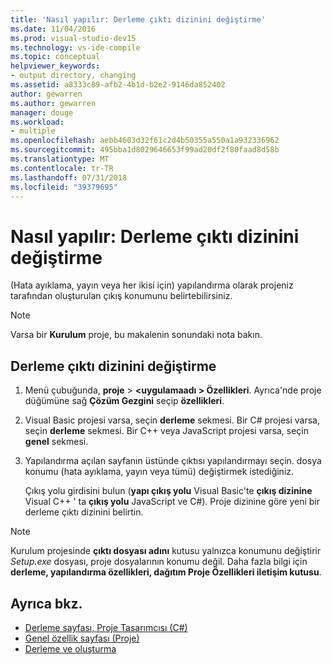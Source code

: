 ```yaml
---
title: 'Nasıl yapılır: Derleme çıktı dizinini değiştirme'
ms.date: 11/04/2016
ms.prod: visual-studio-dev15
ms.technology: vs-ide-compile
ms.topic: conceptual
helpviewer_keywords:
- output directory, changing
ms.assetid: a8333c89-afb2-4b1d-b2e2-9146da852402
author: gewarren
ms.author: gewarren
manager: douge
ms.workload:
- multiple
ms.openlocfilehash: aebb4603d32f61c2d4b50355a550a1a932336962
ms.sourcegitcommit: 495bba1d8029646653f99ad20df2f80faad8d58b
ms.translationtype: MT
ms.contentlocale: tr-TR
ms.lasthandoff: 07/31/2018
ms.locfileid: "39379695"
---
```

# <a name="how-to-change-the-build-output-directory"></a>Nasıl yapılır: Derleme çıktı dizinini değiştirme

(Hata ayıklama, yayın veya her ikisi için) yapılandırma olarak projeniz tarafından oluşturulan çıkış konumunu belirtebilirsiniz.

> [!NOTE]
> Varsa bir **Kurulum** proje, bu makalenin sonundaki nota bakın.

## <a name="change-the-build-output-directory"></a>Derleme çıktı dizinini değiştirme

1.  Menü çubuğunda, **proje** > **\<uygulamaadı > Özellikleri**. Ayrıca'nde proje düğümüne sağ **Çözüm Gezgini** seçip **özellikleri**.

2.  Visual Basic projesi varsa, seçin **derleme** sekmesi. Bir C# projesi varsa, seçin **derleme** sekmesi. Bir C++ veya JavaScript projesi varsa, seçin **genel** sekmesi.

3.  Yapılandırma açılan sayfanın üstünde çıktısı yapılandırmayı seçin. dosya konumu (hata ayıklama, yayın veya tümü) değiştirmek istediğiniz.

     Çıkış yolu girdisini bulun (**yapı çıkış yolu** Visual Basic'te **çıkış dizinine** Visual C++ ' ta **çıkış yolu** JavaScript ve C#). Proje dizinine göre yeni bir derleme çıktı dizinini belirtin.

> [!NOTE]
> Kurulum projesinde **çıktı dosyası adını** kutusu yalnızca konumunu değiştirir *Setup.exe* dosyası, proje dosyalarının konumu değil. Daha fazla bilgi için **derleme, yapılandırma özellikleri, dağıtım Proje Özellikleri iletişim kutusu**.

## <a name="see-also"></a>Ayrıca bkz.

- [Derleme sayfası, Proje Tasarımcısı (C#)](../ide/reference/build-page-project-designer-csharp.md)
- [Genel özellik sayfası (Proje)](/cpp/ide/general-property-page-project)
- [Derleme ve oluşturma](../ide/compiling-and-building-in-visual-studio.md)